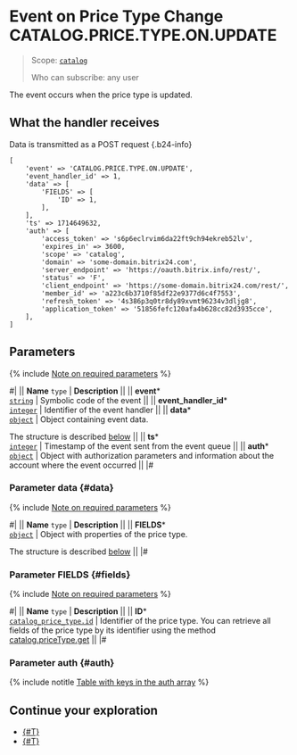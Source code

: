 # Event on Price Type Change CATALOG.PRICE.TYPE.ON.UPDATE

> Scope: [`catalog`](../../../scopes/permissions.md)
>
> Who can subscribe: any user

The event occurs when the price type is updated.

## What the handler receives

Data is transmitted as a POST request {.b24-info}

```
[
    'event' => 'CATALOG.PRICE.TYPE.ON.UPDATE',    
    'event_handler_id' => 1,
    'data' => [
        'FIELDS' => [
            'ID' => 1,
        ],
    ],
    'ts' => 1714649632,
    'auth' => [
        'access_token' => 's6p6eclrvim6da22ft9ch94ekreb52lv',
        'expires_in' => 3600,
        'scope' => 'catalog',
        'domain' => 'some-domain.bitrix24.com',
        'server_endpoint' => 'https://oauth.bitrix.info/rest/',
        'status' => 'F',
        'client_endpoint' => 'https://some-domain.bitrix24.com/rest/',
        'member_id' => 'a223c6b3710f85df22e9377d6c4f7553',
        'refresh_token' => '4s386p3q0tr8dy89xvmt96234v3dljg8',
        'application_token' => '51856fefc120afa4b628cc82d3935cce',
    ],
]
```

## Parameters

{% include [Note on required parameters](../../../../_includes/required.md) %}

#|
|| **Name**
`type` | **Description** ||
|| **event***  
[`string`](../../data-types.md) | Symbolic code of the event ||
|| **event_handler_id***  
[`integer`](../../data-types.md) | Identifier of the event handler ||
|| **data***  
[`object`](../../data-types.md) | Object containing event data.

The structure is described [below](#data) ||
|| **ts***  
[`integer`](../../data-types.md) | Timestamp of the event sent from the event queue ||
|| **auth***  
[`object`](../../data-types.md) | Object with authorization parameters and information about the account where the event occurred ||
|#

### Parameter data {#data}

{% include [Note on required parameters](../../../../_includes/required.md) %}

#|
|| **Name**
`type` | **Description** ||
|| **FIELDS***  
[`object`](../../data-types.md) | Object with properties of the price type.

The structure is described [below](#fields) ||
|#

### Parameter FIELDS {#fields}

{% include [Note on required parameters](../../../../_includes/required.md) %}

#|
|| **Name**
`type` | **Description** ||
|| **ID***  
[`catalog_price_type.id`](../../data-types.md#catalog_price_type) | Identifier of the price type. You can retrieve all fields of the price type by its identifier using the method [catalog.priceType.get](../catalog-price-type-get.md) ||
|#

### Parameter auth {#auth}

{% include notitle [Table with keys in the auth array](../../../../_includes/auth-params-in-events.md) %}

## Continue your exploration

- [{#T}](./catalog-price-type-on-add.md)
- [{#T}](./catalog-price-type-on-delete.md)